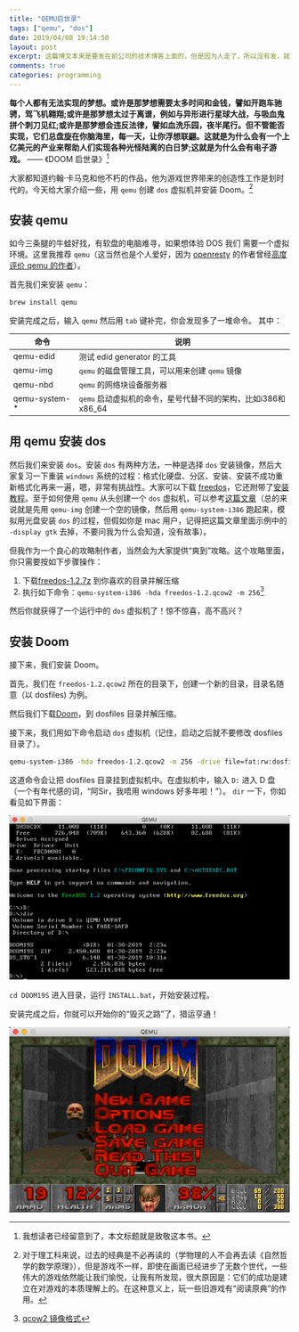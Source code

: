 ```yaml
---
title: "QEMU启世录"
tags: ["qemu", "dos"]
date: 2019/04/08 19:14:50
layout: post
excerpt: 这篇博文本来是要发在前公司的技术博客上面的，但是因为人走了，所以没有发，就发在自己的博客上吧。坦白说，本文一文不值，但是它提供了一个下载 DOS 游戏的网站，就这点来说，还是有点价值的。
comments: true
categories: programming
---
```


**每个人都有无法实现的梦想。或许是那梦想需要太多时间和金钱，譬如开跑车驰骋，驾飞机翱翔;或许是那梦想太过于离谱，例如与异形进行星球大战，与吸血鬼拼个刺刀见红;或许是那梦想会违反法律，譬如血洗乐园，夜半尾行。但不管能否实现，它们总盘旋在你脑海里，每一天，让你浮想联翩。这就是为什么会有一个上亿美元的产业来帮助人们实现各种光怪陆离的白日梦;这就是为什么会有电子游戏。** —— 《DOOM 启世录》[^1]

大家都知道约翰·卡马克和他不朽的作品，他为游戏世界带来的创造性工作是划时代的。今天给大家介绍一些，用 `qemu` 创建 `dos` 虚拟机并安装 Doom。[^2]

## 安装 qemu

如今三条腿的牛蛙好找，有软盘的电脑难寻，如果想体验 DOS 我们 需要一个虚拟环境。这里我推荐 `qemu`（这当然也是个人爱好，因为 [openresty](https://openresty.org/en/) 的作者曾经[高度评价 qemu 的作者](https://www.weibo.com/1834459124/GFOybDY4F)）。

首先我们来安装 `qemu`：

```bash
brew install qemu
```

安装完成之后，输入 `qemu` 然后用 `tab` 键补完，你会发现多了一堆命令。 其中：

|命令|说明|
|---|----|
|qemu-edid|测试 edid generator 的工具|
|qemu-img|`qemu` 的磁盘管理工具，可以用来创建 `qemu` 镜像|
|qemu-nbd|`qemu` 的网络块设备服务器|
|qemu-system-*|`qemu` 启动虚拟机的命令，星号代替不同的架构，比如i386和x86_64|

## 用 qemu 安装 dos

然后我们来安装 `dos`。安装 `dos` 有两种方法，一种是选择 `dos` 安装镜像，然后大家复习一下重装 `windows` 系统的过程：格式化硬盘、分区、安装、安装不成功重新格式化再来一遍，嗯，非常有挑战性。大家可以下载 [freedos](http://www.freedos.org/download/)，它还附带了[安装教程](http://wiki.freedos.org/install/)。至于如何使用 `qemu` 从头创建一个 `dos` 虚拟机，可以参考[这篇文章](https://opensource.com/article/17/10/run-dos-applications-linux)（总的来说就是先用 `qemu-img` 创建一个空的镜像，然后用 `qemu-system-i386` 跑起来，模拟用光盘安装 `dos` 的过程，但假如你是 mac 用户，记得把这篇文章里面示例中的 `-display gtk` 去掉，不要问我为什么会知道，没有故事）。

但我作为一个良心的攻略制作者，当然会为大家提供“爽到”攻略。这个攻略里面，你只需要按如下步骤操作：

1. 下载[freedos-1.2.7z](https://github.com/palmercluff/qemu-images/tree/master/freedos-1.2) 到你喜欢的目录并解压缩
2. 执行如下命令：`qemu-system-i386 -hda freedos-1.2.qcow2 -m 256`[^3]

然后你就获得了一个运行中的 `dos` 虚拟机了！惊不惊喜，高不高兴？

## 安装 Doom

接下来，我们安装 Doom。

首先，我们在 `freedos-1.2.qcow2` 所在的目录下，创建一个新的目录，目录名随意（以 dosfiles) 为例。

然后我们下载[Doom](https://www.dosgamesarchive.com/download/doom/)，到 dosfiles 目录并解压缩。

接下来，我们用如下命令启动 `dos` 虚拟机（记住，启动之后就不要修改 dosfiles 目录了）。

```bash
qemu-system-i386 -hda freedos-1.2.qcow2 -m 256 -drive file=fat:rw:dosfiles/,format=raw -boot order=c
```

这道命令会让把 dosfiles 目录挂到虚拟机中。在虚拟机中，输入 `D:` 进入 D 盘（一个有年代感的词，“阿Sir，我唔用 windows 好多年啦！”）。 `dir` 一下，你如看见如下界面：

![安装界面](/images/doom-install-1.jpg)

`cd DOOM19S` 进入目录，运行 `INSTALL.bat`，开始安装过程。

安装完成之后，你就可以开始你的“毁灭之路”了，猎运亨通！

![DOOM](/images/doom-install-2.jpg)


[^1]: 我想读者已经留意到了，本文标题就是致敬这本书。

[^2]: 对于理工科来说，过去的经典是不必再读的（学物理的人不会再去读《自然哲学的数学原理》），但是游戏不一样，即使在画面已经进步了无数个世代，一些伟大的游戏依然能让我们愉悦，让我有所发现，很大原因是：它们的成功是建立在对游戏的本质理解上的。在这种意义上，玩一些旧游戏有“阅读原典”的作用。

[^3]: [qcow2 镜像格式](https://people.gnome.org/~markmc/qcow-image-format.html)
